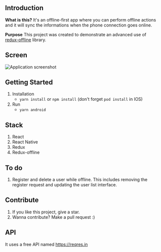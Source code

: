 ## Introduction 

**What is this?** 
It's an offline-first app where you can perform offline actions and it will sync the informations when the phone connection goes online.

**Purpose**
This project was created to demonstrate an advanced use of [redux-offline](https://github.com/redux-offline/redux-offline) library.

## Screen
![Application screenshot](https://ibb.co/8gK0D83)

## Getting Started

1. Installation
    * `yarn install` or `npm install` (don't forget `pod install` in IOS)
2. Run
    * `yarn android`

## Stack
1. React
2. React Native
3. Redux
4. Redux-offline

## To do
1. Register and delete a user while offline. This includes removing the register request and updating the user list interface.


## Contribute
1. If you like this project, give a star.
2. Wanna contribute? Make a pull request :)


## API
It uses a free API named https://reqres.in
